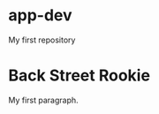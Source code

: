 # app-dev
My first repository

<html>
<head>
<title>Page Title</title>
</head>
<body>

<h1>Back Street Rookie</h1>
<p>My first paragraph.</p>

</body>
</html>

